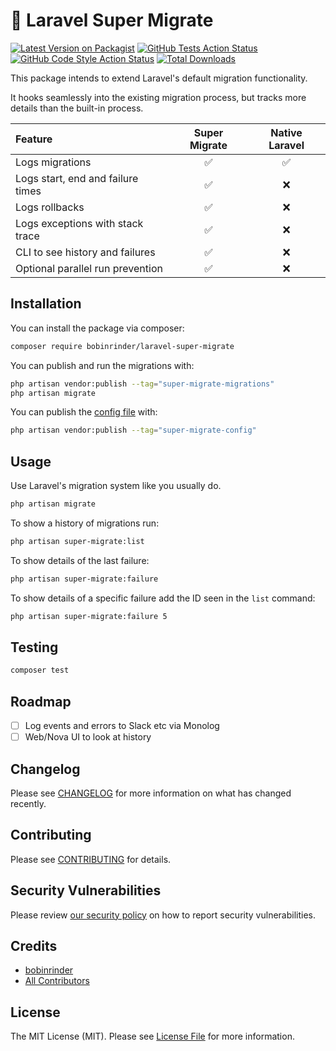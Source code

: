 # 🚀 Laravel Super Migrate

[![Latest Version on Packagist](https://img.shields.io/packagist/v/bobinrinder/laravel-super-migrate.svg?style=flat-square)](https://packagist.org/packages/bobinrinder/laravel-super-migrate)
[![GitHub Tests Action Status](https://github.com/bobinrinder/laravel-super-migrate/actions/workflows/run-tests.yml/badge.svg)](https://github.com/bobinrinder/laravel-super-migrate/actions/workflows/run-tests.yml)
[![GitHub Code Style Action Status](https://github.com/bobinrinder/laravel-super-migrate/actions/workflows/fix-php-code-style-issues.yml/badge.svg)](https://github.com/bobinrinder/laravel-super-migrate/actions/workflows/fix-php-code-style-issues.yml)
[![Total Downloads](https://img.shields.io/packagist/dt/bobinrinder/laravel-super-migrate.svg?style=flat-square)](https://packagist.org/packages/bobinrinder/laravel-super-migrate)

This package intends to extend Laravel's default migration functionality.

It hooks seamlessly into the existing migration process, but tracks more details than the built-in process.

| Feature                           | Super Migrate | Native Laravel |
| :-------------------------------- | :-----------: | :------------: |
| Logs migrations                   |      ✅       |       ✅       |
| Logs start, end and failure times |      ✅       |       ❌       |
| Logs rollbacks                    |      ✅       |       ❌       |
| Logs exceptions with stack trace  |      ✅       |       ❌       |
| CLI to see history and failures   |      ✅       |       ❌       |
| Optional parallel run prevention  |      ✅       |       ❌       |

## Installation

You can install the package via composer:

```bash
composer require bobinrinder/laravel-super-migrate
```

You can publish and run the migrations with:

```bash
php artisan vendor:publish --tag="super-migrate-migrations"
php artisan migrate
```

You can publish the [config file](https://github.com/bobinrinder/laravel-super-migrate/blob/main/config/super-migrate.php) with:

```bash
php artisan vendor:publish --tag="super-migrate-config"
```

<!-- Optionally, you can publish the views using

```bash
php artisan vendor:publish --tag="super-migrate-views"
``` -->

## Usage

Use Laravel's migration system like you usually do.

```bash
php artisan migrate
```

To show a history of migrations run:

```bash
php artisan super-migrate:list
```

To show details of the last failure:

```bash
php artisan super-migrate:failure
```

To show details of a specific failure add the ID seen in the `list` command:

```bash
php artisan super-migrate:failure 5
```

## Testing

```bash
composer test
```

## Roadmap

-   [ ] Log events and errors to Slack etc via Monolog
-   [ ] Web/Nova UI to look at history

## Changelog

Please see [CHANGELOG](CHANGELOG.md) for more information on what has changed recently.

## Contributing

Please see [CONTRIBUTING](CONTRIBUTING.md) for details.

## Security Vulnerabilities

Please review [our security policy](../../security/policy) on how to report security vulnerabilities.

## Credits

-   [bobinrinder](https://github.com/bobinrinder)
-   [All Contributors](../../contributors)

## License

The MIT License (MIT). Please see [License File](LICENSE.md) for more information.
